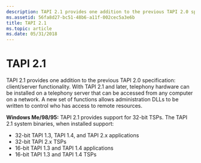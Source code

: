 ```yaml
---
description: TAPI 2.1 provides one addition to the previous TAPI 2.0 specification client server functionality.
ms.assetid: 56fa8d27-bc51-48b6-a11f-002cec5a3e6b
title: TAPI 2.1
ms.topic: article
ms.date: 05/31/2018
---
```


# TAPI 2.1

TAPI 2.1 provides one addition to the previous TAPI 2.0 specification: client/server functionality. With TAPI 2.1 and later, telephony hardware can be installed on a telephony server that can be accessed from any computer on a network. A new set of functions allows administration DLLs to be written to control who has access to remote resources.

**Windows Me/98/95:** TAPI 2.1 provides support for 32-bit TSPs. The TAPI 2.1 system binaries, when installed support:

-   32-bit TAPI 1.3, TAPI 1.4, and TAPI 2.x applications
-   32-bit TAPI 2.x TSPs
-   16-bit TAPI 1.3 and TAPI 1.4 applications
-   16-bit TAPI 1.3 and TAPI 1.4 TSPs

 

 



